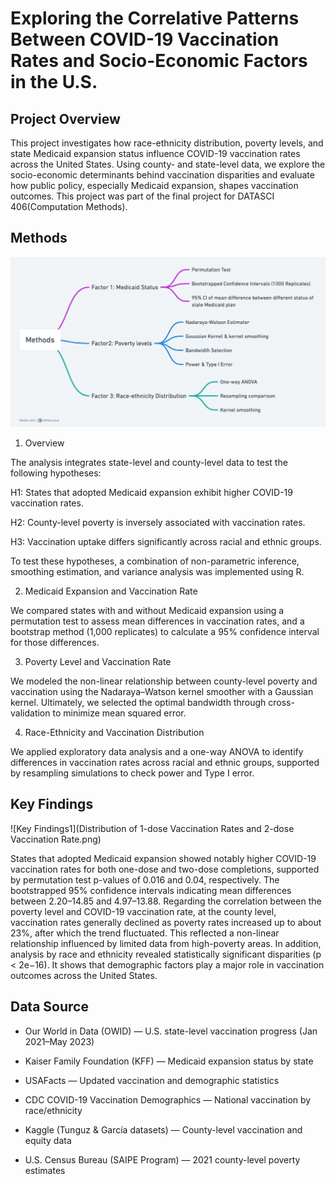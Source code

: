 # Exploring the Correlative Patterns Between COVID-19 Vaccination Rates and Socio-Economic Factors in the U.S.

## Project Overview

This project investigates how race-ethnicity distribution, poverty levels, and state Medicaid expansion status influence COVID-19 vaccination rates across the United States.
Using county- and state-level data, we explore the socio-economic determinants behind vaccination disparities and evaluate how public policy, especially Medicaid expansion, shapes vaccination outcomes. This project was part of the final project for DATASCI 406(Computation Methods).

## Methods
![Methods Mindmap](Methods_Covid_19_Vaccination_Study.png)

1. Overview 

The analysis integrates state-level and county-level data to test the following hypotheses:

H1: States that adopted Medicaid expansion exhibit higher COVID-19 vaccination rates.

H2: County-level poverty is inversely associated with vaccination rates.

H3: Vaccination uptake differs significantly across racial and ethnic groups.

To test these hypotheses, a combination of non-parametric inference, smoothing estimation, and variance analysis was implemented using R.

2. Medicaid Expansion and Vaccination Rate

We compared states with and without Medicaid expansion using a permutation test to assess mean differences in vaccination rates, and a bootstrap method (1,000     replicates) to calculate a 95% confidence interval for those differences.

3. Poverty Level and Vaccination Rate

We modeled the non-linear relationship between county-level poverty and vaccination using the Nadaraya–Watson kernel smoother with a Gaussian kernel. Ultimately, we selected the optimal bandwidth through cross-validation to minimize mean squared error.

4. Race-Ethnicity and Vaccination Distribution

We applied exploratory data analysis and a one-way ANOVA to identify differences in vaccination rates across racial and ethnic groups, supported by resampling simulations to check power and Type I error.

## Key Findings
![Key Findings1](Distribution of 1-dose Vaccination Rates and 2-dose Vaccination Rate.png)

States that adopted Medicaid expansion showed notably higher COVID-19 vaccination rates for both one-dose and two-dose completions, supported by permutation test p-values of 0.016 and 0.04, respectively. The bootstrapped 95% confidence intervals indicating mean differences between 2.20–14.85 and 4.97–13.88. Regarding the correlation between the poverty level and COVID-19 vaccination rate, at the county level, vaccination rates generally declined as poverty rates increased up to about 23%, after which the trend fluctuated. This reflected a non-linear relationship influenced by limited data from high-poverty areas. In addition, analysis by race and ethnicity revealed statistically significant disparities (p < 2e−16). It shows that demographic factors play a major role in vaccination outcomes across the United States.

## Data Source
- Our World in Data (OWID) — U.S. state-level vaccination progress (Jan 2021–May 2023)

- Kaiser Family Foundation (KFF) — Medicaid expansion status by state

- USAFacts — Updated vaccination and demographic statistics

- CDC COVID-19 Vaccination Demographics — National vaccination by race/ethnicity

- Kaggle (Tunguz & García datasets) — County-level vaccination and equity data

- U.S. Census Bureau (SAIPE Program) — 2021 county-level poverty estimates
